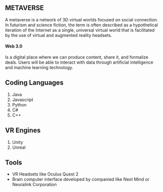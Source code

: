 ## METAVERSE
A metaverse is a network of 3D virtual worlds focused on social connection. 
In futurism and science fiction, the term is often described as a hypothetical iteration of the Internet as a single, universal virtual world that is facilitated by the use of virtual and augmented reality headsets.

#### Web 3.0 
Is a digital place where we can produce content, share it, and formalize deals. Users will be able to interact with data through artificial intelligence and machine learning technology.

## Coding Languages
1) Java
2) Javascript
3) Python
4) C#
5) C++


## VR Engines
1) Unity
2) Unreal

## Tools 
- VR Headsets like Oculus Quest 2
- Brain computer interface developed by companied like Next Mind or Neuralink Corporation

